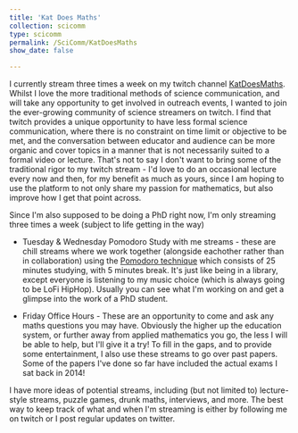 ```yaml
---
title: 'Kat Does Maths'
collection: scicomm
type: scicomm
permalink: /SciComm/KatDoesMaths
show_date: false

---
```


I currently stream three times a week on my twitch channel [KatDoesMaths](https://twitch.tv/katdoesmaths). Whilst I love the more traditional methods of science communication, and will take any opportunity to get involved in outreach events, I wanted to join the ever-growing community of science streamers on twitch. I find that twitch provides a unique opportunity to have less formal science communication, where there is no constraint on time limit or objective to be met, and the conversation between educator and audience can be more organic and cover topics in a manner that is not necessarily suited to a formal video or lecture. That's not to say I don't want to bring some of the traditional rigor to my twitch stream - I'd love to do an occasional lecture every now and then, for my benefit as much as yours, since I am hoping to use the platform to not only share my passion for mathematics, but also improve how I get that point across. 

Since I'm also supposed to be doing a PhD right now, I'm only streaming three times a week (subject to life getting in the way)
 * Tuesday  & Wednesday Pomodoro Study with me streams - these are chill streams where we work together (alongside eachother rather than in collaboration) using the [Pomodoro technique](https://francescocirillo.com/pages/pomodoro-technique) which consists of 25 minutes studying, with 5 minutes break. It's just like being in a library, except everyone is listening to my music choice (which is always going to be LoFi HipHop). Usually you can see what I'm working on and get a glimpse into the work of a PhD student. 

 * Friday Office Hours - These are an opportunity to come and ask any maths questions you may have. Obviously the higher up the education system, or further away from applied mathematics you go, the less I will be able to help, but I'll give it a try! To fill in the gaps, and to provide some entertainment, I also use these streams to go over past papers. Some of the papers I've done so far have included the actual exams I sat back in 2014!

 I have more ideas of potential streams, including (but not limited to) lecture-style streams, puzzle games, drunk maths, interviews, and more. The best way to keep track of what and when I'm streaming is either by following me on twitch or I post regular updates on twitter. 

